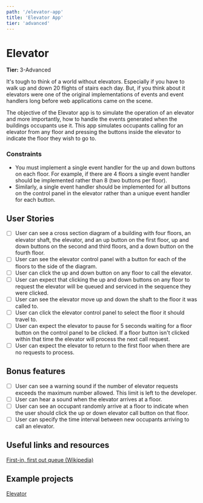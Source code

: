 ```yaml
---
path: '/elevator-app'
title: 'Elevator App'
tier: 'advanced'
---
```


# Elevator

**Tier:** 3-Advanced

It's tough to think of a world without elevators. Especially if you have to
walk up and down 20 flights of stairs each day. But, if you think about it
elevators were one of the original implementations of events and event handlers
long before web applications came on the scene.

The objective of the Elevator app is to simulate the operation of an elevator
and more importantly, how to handle the events generated when the buildings
occupants use it. This app simulates occupants calling for an elevator from
any floor and pressing the buttons inside the elevator to indicate the floor
they wish to go to.

### Constraints

- You must implement a single event handler for the up and down buttons on
  each floor. For example, if there are 4 floors a single event handler should
  be implemented rather than 8 (two buttons per floor).
- Similarly, a single event handler should be implemented for all buttons on
  the control panel in the elevator rather than a unique event handler for each
  button.

## User Stories

- [ ] User can see a cross section diagram of a building with four floors,
      an elevator shaft, the elevator, and an up button on the first floor, up and
      down buttons on the second and third floors, and a down button on the fourth
      floor.
- [ ] User can see the elevator control panel with a button for each of the
      floors to the side of the diagram.
- [ ] User can click the up and down button on any floor to call the
      elevator.
- [ ] User can expect that clicking the up and down buttons on any floor
      to request the elevator will be queued and serviced in the sequence they were
      clicked.
- [ ] User can see the elevator move up and down the shaft to the floor it
      was called to.
- [ ] User can click the elevator control panel to select the floor it
      should travel to.
- [ ] User can expect the elevator to pause for 5 seconds waiting for a
      floor button on the control panel to be clicked. If a floor button isn't
      clicked within that time the elevator will process the next call request.
- [ ] User can expect the elevator to return to the first floor when there
      are no requests to process.

## Bonus features

- [ ] User can see a warning sound if the number of elevator requests
      exceeds the maximum number allowed. This limit is left to the developer.
- [ ] User can hear a sound when the elevator arrives at a floor.
- [ ] User can see an occupant randomly arrive at a floor to indicate when
      the user should click the up or down elevator call button on that floor.
- [ ] User can specify the time interval between new occupants arriving to
      call an elevator.

## Useful links and resources

[First-in, first out queue (Wikipedia)](<https://en.wikipedia.org/wiki/FIFO_(computing_and_electronics)>)

## Example projects

[Elevator](https://codepen.io/nibalAn/pen/prWdjq)
